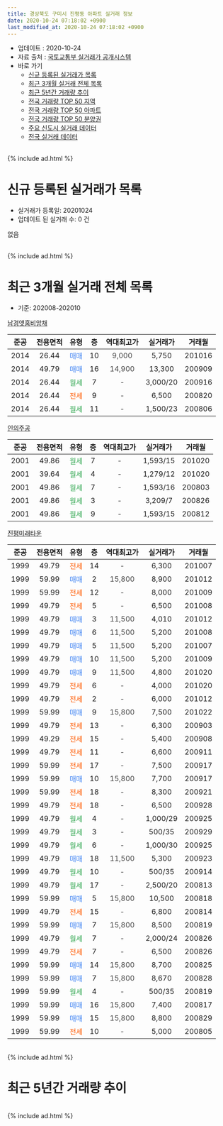 ```yaml
---
title: 경상북도 구미시 진평동 아파트 실거래 정보
date: 2020-10-24 07:18:02 +0900
last_modified_at: 2020-10-24 07:18:02 +0900
---
```


* 업데이트 : 2020-10-24
* 자료 출처 : [국토교통부 실거래가 공개시스템](http://rt.molit.go.kr)
* 바로 가기
    * [신규 등록된 실거래가 목록](#신규-등록된-실거래가-목록)
    * [최근 3개월 실거래 전체 목록](#최근-3개월-실거래-전체-목록)
    * [최근 5년간 거래량 추이](#최근-5년간-거래량-추이)
    * [전국 거래량 TOP 50 지역](https://inasie.github.io/apt-trade-info/최근-3개월-전국에서-가장-거래가-많이-발생한-지역)
    * [전국 거래량 TOP 50 아파트](https://inasie.github.io/apt-trade-info/최근-3개월-전국에서-가장-거래가-많이-발생한-아파트)
    * [전국 거래량 TOP 50 분양권](https://inasie.github.io/apt-trade-info/최근-3개월-전국에서-가장-거래가-많이-발생한-분양권)
    * [주요 신도시 실거래 데이터](https://inasie.github.io/apt-trade-info/주요-신도시)
    * [전국 실거래 데이터](https://inasie.github.io/apt-trade-info/전국)
<br>
{% include ad.html %}
<br>

# 신규 등록된 실거래가 목록
* 실거래가 등록일: 20201024
* 업데이트 된 실거래 수: 0 건

없음

<br>
{% include ad.html %}
<br>

# 최근 3개월 실거래 전체 목록
* 기준: 202008-202010


[남경앳홈비앙채](https://search.naver.com/search.naver?query=%EA%B2%BD%EC%83%81%EB%B6%81%EB%8F%84+%EA%B5%AC%EB%AF%B8%EC%8B%9C+%EC%A7%84%ED%8F%89%EB%8F%99+%EB%82%A8%EA%B2%BD%EC%95%B3%ED%99%88%EB%B9%84%EC%95%99%EC%B1%84)

|준공|전용면적|유형|층|역대최고가|실거래가|거래월|
|:---:|:---:|:---:|:---:|:---:|:---:|:---:|
|2014|26.44|<span style="color:#4285f3">매매</span>|10|<span style="color:#444444">9,000</span>|5,750|201016|
|2014|49.79|<span style="color:#4285f3">매매</span>|16|<span style="color:#444444">14,900</span>|13,300|200909|
|2014|26.44|<span style="color:#34a853">월세</span>|7|<span style="color:#444444">-</span>|3,000/20|200916|
|2014|26.44|<span style="color:#ff5a00">전세</span>|9|<span style="color:#444444">-</span>|6,500|200820|
|2014|26.44|<span style="color:#34a853">월세</span>|11|<span style="color:#444444">-</span>|1,500/23|200806|

[인의주공](https://search.naver.com/search.naver?query=%EA%B2%BD%EC%83%81%EB%B6%81%EB%8F%84+%EA%B5%AC%EB%AF%B8%EC%8B%9C+%EC%A7%84%ED%8F%89%EB%8F%99+%EC%9D%B8%EC%9D%98%EC%A3%BC%EA%B3%B5)

|준공|전용면적|유형|층|역대최고가|실거래가|거래월|
|:---:|:---:|:---:|:---:|:---:|:---:|:---:|
|2001|49.86|<span style="color:#34a853">월세</span>|7|<span style="color:#444444">-</span>|1,593/15|201020|
|2001|39.64|<span style="color:#34a853">월세</span>|4|<span style="color:#444444">-</span>|1,279/12|201020|
|2001|49.86|<span style="color:#34a853">월세</span>|7|<span style="color:#444444">-</span>|1,593/16|200803|
|2001|49.86|<span style="color:#34a853">월세</span>|3|<span style="color:#444444">-</span>|3,209/7|200826|
|2001|49.86|<span style="color:#34a853">월세</span>|9|<span style="color:#444444">-</span>|1,593/15|200812|

[진평미래타운](https://search.naver.com/search.naver?query=%EA%B2%BD%EC%83%81%EB%B6%81%EB%8F%84+%EA%B5%AC%EB%AF%B8%EC%8B%9C+%EC%A7%84%ED%8F%89%EB%8F%99+%EC%A7%84%ED%8F%89%EB%AF%B8%EB%9E%98%ED%83%80%EC%9A%B4)

|준공|전용면적|유형|층|역대최고가|실거래가|거래월|
|:---:|:---:|:---:|:---:|:---:|:---:|:---:|
|1999|49.79|<span style="color:#ff5a00">전세</span>|14|<span style="color:#444444">-</span>|6,300|201007|
|1999|59.99|<span style="color:#4285f3">매매</span>|2|<span style="color:#444444">15,800</span>|8,900|201012|
|1999|59.99|<span style="color:#ff5a00">전세</span>|12|<span style="color:#444444">-</span>|8,000|201009|
|1999|49.79|<span style="color:#ff5a00">전세</span>|5|<span style="color:#444444">-</span>|6,500|201008|
|1999|49.79|<span style="color:#4285f3">매매</span>|3|<span style="color:#444444">11,500</span>|4,010|201012|
|1999|49.79|<span style="color:#4285f3">매매</span>|6|<span style="color:#444444">11,500</span>|5,200|201008|
|1999|49.79|<span style="color:#4285f3">매매</span>|5|<span style="color:#444444">11,500</span>|5,200|201007|
|1999|49.79|<span style="color:#4285f3">매매</span>|10|<span style="color:#444444">11,500</span>|5,200|201009|
|1999|49.79|<span style="color:#4285f3">매매</span>|9|<span style="color:#444444">11,500</span>|4,800|201020|
|1999|49.79|<span style="color:#ff5a00">전세</span>|6|<span style="color:#444444">-</span>|4,000|201020|
|1999|49.79|<span style="color:#ff5a00">전세</span>|2|<span style="color:#444444">-</span>|6,000|201012|
|1999|59.99|<span style="color:#4285f3">매매</span>|9|<span style="color:#444444">15,800</span>|7,500|201022|
|1999|49.79|<span style="color:#ff5a00">전세</span>|13|<span style="color:#444444">-</span>|6,300|200903|
|1999|49.29|<span style="color:#ff5a00">전세</span>|15|<span style="color:#444444">-</span>|5,400|200908|
|1999|49.79|<span style="color:#ff5a00">전세</span>|11|<span style="color:#444444">-</span>|6,600|200911|
|1999|59.99|<span style="color:#ff5a00">전세</span>|17|<span style="color:#444444">-</span>|7,500|200917|
|1999|59.99|<span style="color:#4285f3">매매</span>|10|<span style="color:#444444">15,800</span>|7,700|200917|
|1999|59.99|<span style="color:#ff5a00">전세</span>|18|<span style="color:#444444">-</span>|8,300|200921|
|1999|49.79|<span style="color:#ff5a00">전세</span>|18|<span style="color:#444444">-</span>|6,500|200928|
|1999|49.79|<span style="color:#34a853">월세</span>|4|<span style="color:#444444">-</span>|1,000/29|200925|
|1999|49.79|<span style="color:#34a853">월세</span>|3|<span style="color:#444444">-</span>|500/35|200929|
|1999|49.79|<span style="color:#34a853">월세</span>|6|<span style="color:#444444">-</span>|1,000/30|200925|
|1999|49.79|<span style="color:#4285f3">매매</span>|18|<span style="color:#444444">11,500</span>|5,300|200923|
|1999|49.79|<span style="color:#34a853">월세</span>|10|<span style="color:#444444">-</span>|500/35|200914|
|1999|49.79|<span style="color:#34a853">월세</span>|17|<span style="color:#444444">-</span>|2,500/20|200813|
|1999|59.99|<span style="color:#4285f3">매매</span>|5|<span style="color:#444444">15,800</span>|10,500|200818|
|1999|49.79|<span style="color:#ff5a00">전세</span>|15|<span style="color:#444444">-</span>|6,800|200814|
|1999|59.99|<span style="color:#4285f3">매매</span>|7|<span style="color:#444444">15,800</span>|8,500|200819|
|1999|49.79|<span style="color:#34a853">월세</span>|7|<span style="color:#444444">-</span>|2,000/24|200826|
|1999|49.79|<span style="color:#ff5a00">전세</span>|7|<span style="color:#444444">-</span>|6,500|200826|
|1999|59.99|<span style="color:#4285f3">매매</span>|14|<span style="color:#444444">15,800</span>|8,700|200825|
|1999|59.99|<span style="color:#4285f3">매매</span>|7|<span style="color:#444444">15,800</span>|8,670|200828|
|1999|59.99|<span style="color:#34a853">월세</span>|4|<span style="color:#444444">-</span>|500/35|200819|
|1999|59.99|<span style="color:#4285f3">매매</span>|16|<span style="color:#444444">15,800</span>|7,400|200817|
|1999|59.99|<span style="color:#4285f3">매매</span>|15|<span style="color:#444444">15,800</span>|8,800|200829|
|1999|59.99|<span style="color:#ff5a00">전세</span>|10|<span style="color:#444444">-</span>|5,000|200805|


<br>
{% include ad.html %}
<br>

# 최근 5년간 거래량 추이


<div style="width:100%;">
    <canvas id="deal_progress" height="200"></canvas>
</div>

<script>
new Chart(document.getElementById("deal_progress"), {
    type: 'line',
    data: {
        labels: ['201510','201511','201512','201601','201602','201603','201604','201605','201606','201607','201608','201609','201610','201611','201612','201701','201702','201703','201704','201705','201706','201707','201708','201709','201710','201711','201712','201801','201802','201803','201804','201805','201806','201807','201808','201809','201810','201811','201812','201901','201902','201903','201904','201905','201906','201907','201908','201909','201910','201911','201912','202001','202002','202003','202004','202005','202006','202007','202008','202009','202010'],
        datasets: [{
            label: '매매',
            pointRadius: 1,
            data: [6, 4, 2, 2, 7, 1, 2, 4, 2, 5, 2, 2, 8, 21, 24, 13, 15, 9, 8, 4, 7, 4, 7, 3, 7, 6, 9, 12, 7, 3, 8, 4, 17, 6, 8, 6, 5, 4, 3, 5, 4, 9, 5, 5, 8, 8, 2, 6, 5, 8, 4, 4, 4, 6, 4, 5, 6, 9, 6, 3, 8],
            borderColor: "rgba(255, 201, 14, 1)",
            backgroundColor: "rgba(255, 201, 14, 0.5)",
            fill: false,
            lineTension: 0
        },{
            label: '전월세',
            pointRadius: 1,
            data: [2, 10, 9, 8, 6, 10, 10, 9, 14, 6, 6, 11, 9, 7, 9, 14, 15, 17, 13, 21, 12, 16, 15, 8, 6, 9, 13, 11, 6, 14, 14, 9, 8, 7, 8, 9, 8, 5, 11, 7, 15, 13, 10, 23, 11, 7, 9, 11, 15, 11, 19, 12, 5, 5, 11, 9, 10, 10, 11, 11, 7],
            borderColor: "rgba(0, 141, 185, 1)",
            backgroundColor: "rgba(0, 141, 185, 0.5)",
            fill: false,
            lineTension: 0
        }
        ]
    },
    options: {
        responsive: true,
        title: {
            display: false
        },
        tooltips: {
            mode: 'index',
            intersect: false
        },
        hover: {
            mode: 'nearest',
            intersect: true
        },
        scales: {
            xAxes: [{
                display: true,
                scaleLabel: {
                    display: true,
                    labelString: '년/월'
                }
            }],
            yAxes: [{
                display: true,
                ticks: {
                    suggestedMin: 0,
                },
                scaleLabel: {
                    display: true,
                    labelString: '실거래 수'
                }
            }]
        }
    }
});

</script>


<br>
{% include ad.html %}
<br>


